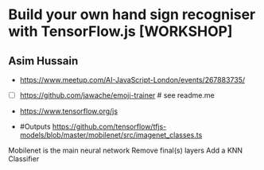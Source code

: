 # Build your own hand sign recogniser with TensorFlow.js [WORKSHOP] #
## Asim Hussain ##

- https://www.meetup.com/AI-JavaScript-London/events/267883735/

- [ ] https://github.com/jawache/emoji-trainer # see readme.me

- https://www.tensorflow.org/js

- #Outputs https://github.com/tensorflow/tfjs-models/blob/master/mobilenet/src/imagenet_classes.ts

Mobilenet is the main neural network
Remove final(s) layers
Add a KNN Classifier

